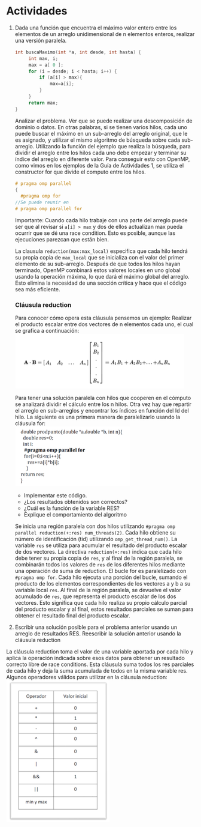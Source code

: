 # Actividades

1. Dada una función que encuentra el máximo valor entero entre los elementos de un arreglo unidimensional de n elementos enteros, realizar una versión paralela.

   ```c
   int buscaMaximo(int *a, int desde, int hasta) {
        int max, i;
        max = a[ 0 ];
        for (i = desde; i < hasta; i++) {
            if (a[i] > max){
                max=a[i];
            }            
        }
        return max;
   }
   ```
    Analizar el problema. Ver que se puede realizar una descomposición de dominio o datos. En otras palabras, si se tienen varios hilos, cada uno puede buscar el máximo en un sub-arreglo del arreglo original, que le es asignado, y utilizar el mismo algoritmo de búsqueda sobre cada sub-arreglo.
    Utilizando la función del ejemplo que realiza la búsqueda, para dividir el arreglo entre los hilos cada uno debe empezar y terminar su índice del arreglo en diferente valor. Para conseguir esto con OpenMP, como vimos en los ejemplos de la Guía de Actividades 1, se utiliza el constructor for que divide el computo entre los hilos.
    ```C
    # pragma omp parallel
    {
      #pragma omp for
    //Se puede reunir en
    # pragma omp parallel for
    ```
    Importante: Cuando cada hilo trabaje con una parte del arreglo puede ser que al revisar si `a[i] > max` y dos de ellos actualizan max pueda ocurrir que se dé una race condition. Esto es posible, aunque las ejecuciones parezcan que están bien.

      La clausula `reduction(max:max_local)` especifica que cada hilo tendrá su propia copia de `max_local` que se inicializa con el valor del primer elemento de su sub-arreglo. Después de que todos los hilos hayan terminado, OpenMP combinará estos valores locales en uno global usando la operación máxima, lo que dará el máximo global del arreglo. Esto elimina la necesidad de una sección crítica y hace que el código sea más eficiente.

    ### Cláusula reduction
    Para conocer cómo opera esta cláusula pensemos un ejemplo: 
    Realizar el producto escalar entre dos vectores de n elementos cada uno, el cual se grafica a continuación:\
    ![Image p1](../img/p1.png)

    Para tener una solución paralela con hilos que cooperen en el cómputo se analizará dividir el cálculo entre los n hilos. Otra vez hay que repartir el arreglo en sub-arreglos y encontrar los índices en función del Id del hilo.
    La siguiente es una primera manera de paralelizarlo usando la cláusula for:\
    ![Image p1b](../img/p1b.png)

    - Implementar este código.
    - ¿Los resultados obtenidos son correctos?
    - ¿Cuál es la función de la variable RES?
    - Explique el comportamiento del algoritmo

    Se inicia una región paralela con dos hilos utilizando `#pragma omp parallel reduction(+:res) num_threads(2)`. Cada hilo obtiene su número de identificación (tid) utilizando `omp_get_thread_num()`. La variable `res` se utiliza para acumular el resultado del producto escalar de dos vectores. La directiva `reduction(+:res)` indica que cada hilo debe tener su propia copia de `res`, y al final de la región paralela, se combinarán todos los valores de `res` de los diferentes hilos mediante una operación de suma de reduction. El bucle for es paralelizado con `#pragma omp for`. Cada hilo ejecuta una porción del bucle, sumando el producto de los elementos correspondientes de los vectores a y b a su variable local `res`. Al final de la región paralela, se devuelve el valor acumulado de `res`, que representa el producto escalar de los dos vectores. Esto significa que cada hilo realiza su propio cálculo parcial del producto escalar y al final, estos resultados parciales se suman para obtener el resultado final del producto escalar.
     

2. Escribir una solución posible para el problema anterior usando un arreglo de resultados RES. Reescribir la solución anterior usando la cláusula reduction

La cláusula reduction toma el valor de una variable aportada por cada hilo y aplica la operación indicada sobre esos datos para obtener un resultado correcto libre de race conditions. Esta cláusula suma todos los res parciales de cada hilo y deja la suma acumulada de todos en la
misma variable res. Algunos operadores válidos para utilizar en la cláusula reduction:
![reduction](../img/reduction.png)

